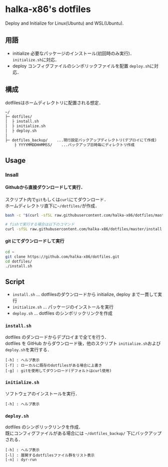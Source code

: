 # halka-x86's dotfiles

Deploy and Initialize for Linux(Ubuntu) and WSL(Ubuntu).

## 用語

- initialize
  必要なパッケージのインストール(初回時のみ実行)．
  `initialize.sh`に対応．
- deploy
  コンフィグファイルのシンボリックファイルを配置
  `deploy.sh`に対応．

## 構成

dotfilesはホームディレクトリに配置される想定．

```txt
~/
├─ dotfiles/
│  ├ install.sh
│  ├ initialize.sh
│  ├ deploy.sh
│
├─ dotfiles_backup/    ...現行設定バックアップディレクトリ(デプロイにて作成)
    ├ YYYYMMDDHHMMSS/    ...バックアップ日時毎にディレクトリ作成

```

## Usage

### Insall

#### Githubから直接ダウンロードして実行．

スクリプト内で`git`もしくは`curl`にてダウンロード．  
ホームディレクトリ直下に`~/dotfiles/`が作成．

```bash
bash -c "$(curl -sfSL raw.githubusercontent.com/halka-x86/dotfiles/master/install.sh)"

# fishで実行する場合は以下のコマンド
curl -sfSL raw.githubusercontent.com/halka-x86/dotfiles/master/install.sh | bash 
```

#### git にてダウンロードして実行

```bash
cd ~
git clone https://github.com/halka-x86/dotfiles.git
cd dotfiles/
./install.sh
```

## Script

- `install.sh`    ... dotfilesのダウンロードから initialize, deploy まで一貫して実行
- `initialize.sh` ... パッケージのインストールを実行
- `deploy.sh`     ... dotfiles のシンボリックリンクを作成



### `install.sh`

dotfiles のダンロードからデプロイまで全てを行う．  
dotfiles を GitHub からダウンロード後，他のスクリプト `initialize.sh`および `deploy.sh`を実行する．

```txt:Option
[-h] : ヘルプ表示
[-f] : ローカルに既存のdotfilesがある場合に上書き
[-g] : gitを使用してダウンロード(デフォルトはcurl使用)
```


### `initialize.sh`

ソフトウェアのインストールを実行．  

```txt:Option
[-h] : ヘルプ表示
```


### `deploy.sh`

dotfiles のシンボリックリンクを作成．  
既にコンフィグファイルがある場合には `~/dotfiles_backup/` 下にバックアップされる．

```txt:Option
[-h] : ヘルプ表示
[-l] : 展開するdotfilesファイル群をリスト表示
[-n] : dyr-run
```
